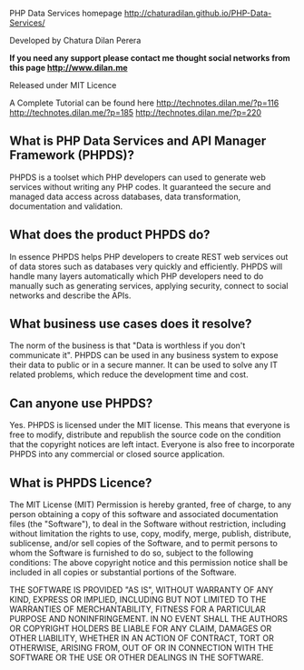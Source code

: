 PHP Data Services homepage
http://chaturadilan.github.io/PHP-Data-Services/

Developed by Chatura Dilan Perera

<b>If you need any support please contact me thought social networks from this page http://www.dilan.me</b>

Released under MIT Licence

A Complete Tutorial can be found here
http://technotes.dilan.me/?p=116
http://technotes.dilan.me/?p=185
http://technotes.dilan.me/?p=220

What is PHP Data Services and API Manager Framework (PHPDS)?
--------------
PHPDS is a toolset which PHP developers can used to generate web services without writing any PHP codes. It guaranteed the secure and managed data access across databases, data transformation, documentation and validation. 

What does the product PHPDS do?
--------------
In essence PHPDS helps PHP developers to create REST web services out of data stores such as databases very quickly and efficiently. PHPDS will handle many layers automatically which PHP developers need to do manually such as generating services, applying security, connect to social networks and describe the APIs. 

What business use cases does it resolve?
--------------
The norm of the business is that "Data is worthless if you don't communicate it". PHPDS can be used in any business system to expose their data to public or in a secure manner. It can be used to solve any IT related problems, which reduce the development time and cost.

Can anyone use PHPDS?
--------------
Yes. PHPDS is licensed under the MIT license. This means that everyone is free to modify, distribute and republish the source code on the condition that the copyright notices are left intact. Everyone is also free to incorporate PHPDS into any commercial or closed source application.


What is PHPDS Licence?
--------------
The MIT License (MIT)
Permission is hereby granted, free of charge, to any person obtaining a copy of this software and associated documentation files (the "Software"), to deal in the Software without restriction, including without limitation the rights
to use, copy, modify, merge, publish, distribute, sublicense, and/or sell copies of the Software, and to permit persons to whom the Software is furnished to do so, subject to the following conditions:
The above copyright notice and this permission notice shall be included in all copies or substantial portions of the Software.

THE SOFTWARE IS PROVIDED "AS IS", WITHOUT WARRANTY OF ANY KIND, EXPRESS OR IMPLIED, INCLUDING BUT NOT LIMITED TO THE WARRANTIES OF MERCHANTABILITY, FITNESS FOR A PARTICULAR PURPOSE AND NONINFRINGEMENT. IN NO EVENT SHALL THE AUTHORS OR COPYRIGHT HOLDERS BE LIABLE FOR ANY CLAIM, DAMAGES OR OTHER LIABILITY, WHETHER IN AN ACTION OF CONTRACT, TORT OR OTHERWISE, ARISING FROM, OUT OF OR IN CONNECTION WITH THE SOFTWARE OR THE USE OR OTHER DEALINGS IN THE SOFTWARE. 

